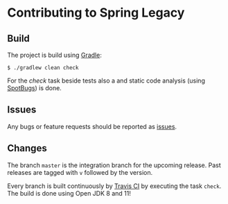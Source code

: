 Contributing to Spring Legacy
=============================

Build
-----

The project is build using [Gradle](https://gradle.org/):
```
$ ./gradlew clean check
```

For the _check_ task beside tests also a
and static code analysis (using [SpotBugs](https://spotbugs.github.io)) is done.


Issues
------

Any bugs or feature requests should be reported as [issues](https://github.com/diergo/spring-legacy/issues).


Changes
--------

The branch `master` is the integration branch for the upcoming release.
Past releases are tagged with `v` followed by the version.

Every branch is built continuously by
[Travis CI](https://travis-ci.org/diergo/spring-legacy/) by executing the task `check`.
The build is done using Open JDK 8 and 11!
